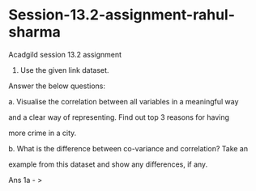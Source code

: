 # Session-13.2-assignment-rahul-sharma
Acadgild session 13.2 assignment 

1. Use the given link dataset. 

Answer the below questions:

a. Visualise the correlation between all variables in a meaningful way

and a clear way of representing. Find out top 3 reasons for having 

more crime in a city. 

b. What is the difference between co-variance and correlation? Take an

example from this dataset and show any differences, if any. 

Ans 1a - >
